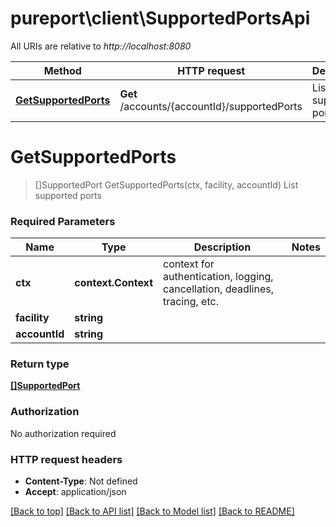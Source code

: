 # pureport\client\SupportedPortsApi

All URIs are relative to *http://localhost:8080*

Method | HTTP request | Description
------------- | ------------- | -------------
[**GetSupportedPorts**](SupportedPortsApi.md#GetSupportedPorts) | **Get** /accounts/{accountId}/supportedPorts | List supported ports


# **GetSupportedPorts**
> []SupportedPort GetSupportedPorts(ctx, facility, accountId)
List supported ports



### Required Parameters

Name | Type | Description  | Notes
------------- | ------------- | ------------- | -------------
 **ctx** | **context.Context** | context for authentication, logging, cancellation, deadlines, tracing, etc.
  **facility** | **string**|  | 
  **accountId** | **string**|  | 

### Return type

[**[]SupportedPort**](SupportedPort.md)

### Authorization

No authorization required

### HTTP request headers

 - **Content-Type**: Not defined
 - **Accept**: application/json

[[Back to top]](#) [[Back to API list]](../README.md#documentation-for-api-endpoints) [[Back to Model list]](../README.md#documentation-for-models) [[Back to README]](../README.md)

